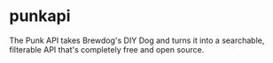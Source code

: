 # punkapi
The Punk API takes Brewdog's DIY Dog and turns it into a searchable, filterable API that's completely free and open source.
